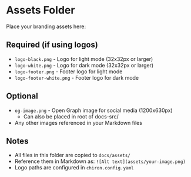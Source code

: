 # Assets Folder

Place your branding assets here:

## Required (if using logos)

- `logo-black.png` - Logo for light mode (32x32px or larger)
- `logo-white.png` - Logo for dark mode (32x32px or larger)
- `logo-footer.png` - Footer logo for light mode
- `logo-footer-white.png` - Footer logo for dark mode

## Optional

- `og-image.png` - Open Graph image for social media (1200x630px)
  - Can also be placed in root of docs-src/
- Any other images referenced in your Markdown files

## Notes

- All files in this folder are copied to `docs/assets/`
- Reference them in Markdown as: `![Alt text](assets/your-image.png)`
- Logo paths are configured in `chiron.config.yaml`
